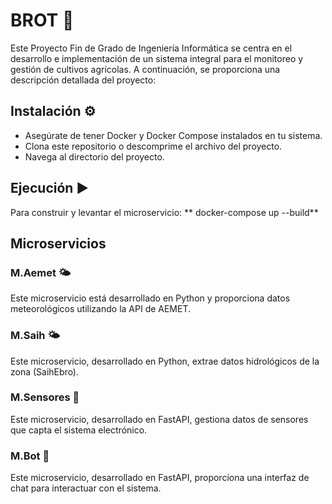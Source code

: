 # BROT 🌱
Este Proyecto Fin de Grado de Ingeniería Informática se centra en el desarrollo e implementación de un sistema integral para el monitoreo
y gestión de cultivos agrícolas. A continuación, se proporciona una descripción detallada del proyecto:

## Instalación ⚙️
- Asegúrate de tener Docker y Docker Compose instalados en tu sistema.
- Clona este repositorio o descomprime el archivo del proyecto.
- Navega al directorio del proyecto.

## Ejecución ▶️
Para construir y levantar el microservicio:
 ** docker-compose up --build**

## Microservicios

### M.Aemet 🌤️
Este microservicio está desarrollado en Python y proporciona datos meteorológicos utilizando la API de AEMET.

### M.Saih 🌤️
Este microservicio, desarrollado en Python, extrae datos hidrológicos de la zona (SaihEbro).

### M.Sensores 📡
Este microservicio, desarrollado en FastAPI, gestiona datos de sensores que capta el sistema electrónico.

### M.Bot 🤖
Este microservicio, desarrollado en FastAPI, proporciona una interfaz de chat para interactuar con el sistema.

